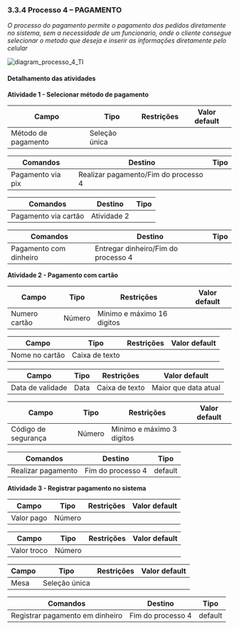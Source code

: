 ### 3.3.4 Processo 4 – PAGAMENTO

_O processo do pagamento permite o pagamento dos pedidos diretamente no sistema, sem a necessidade de um funcionario, onde o cliente consegue selecionar o metodo que deseja e inserir as informações diretamente pelo celular_

![diagram_processo_4_TI](https://github.com/ICEI-PUC-Minas-PPLES-TI/plf-es-2024-1-ti2-1372100-grupo-4-restaurante/assets/129969591/dfbdccf7-1baf-4617-8c31-3fbba319ef19)


#### Detalhamento das atividades

**Atividade 1 - Selecionar método de pagamento**

| **Campo**       | **Tipo**         | **Restrições** | **Valor default** |
| ---             | ---              | ---            | ---               |
| Método de pagamento | Seleção única  |                |                   |


| **Comandos**         |  **Destino**                   | **Tipo** |
| ---                  | ---                            | ---               |
| Pagamento via pix | Realizar pagamento/Fim do processo 4  |  |

| **Comandos**         |  **Destino**                   | **Tipo** |
| ---                  | ---                            | ---               |
| Pagamento via cartão | Atividade 2  |  |

| **Comandos**         |  **Destino**                   | **Tipo** |
| ---                  | ---                            | ---               |
| Pagamento com dinheiro | Entregar dinheiro/Fim do processo 4  |  |


**Atividade 2 - Pagamento com cartão**

| **Campo**       | **Tipo**         | **Restrições** | **Valor default** |
| ---             | ---              | ---            | ---               |
| Numero cartão | Número  | Minimo e máximo 16 digitos               |                   |

| **Campo**       | **Tipo**         | **Restrições** | **Valor default** |
| ---             | ---              | ---            | ---               |
| Nome no cartão | Caixa de texto  |               |                   |

| **Campo**       | **Tipo**         | **Restrições** | **Valor default** |
| ---             | ---              | ---            | ---               |
| Data de validade | Data  | Caixa de texto               | Maior que data atual                  |

| **Campo**       | **Tipo**         | **Restrições** | **Valor default** |
| ---             | ---              | ---            | ---               |
| Código de segurança | Número  |  Minimo e máximo 3 digitos             |                   |

| **Comandos**         |  **Destino**                   | **Tipo**          |
| ---                  | ---                            | ---               |
| Realizar pagamento | Fim do processo 4  | default |

**Atividade 3 - Registrar pagamento no sistema**

| **Campo**       | **Tipo**         | **Restrições** | **Valor default** |
| ---             | ---              | ---            | ---               |
| Valor pago | Número  |                |                   |

| **Campo**       | **Tipo**         | **Restrições** | **Valor default** |
| ---             | ---              | ---            | ---               |
| Valor troco | Número  |                |                   |

| **Campo**       | **Tipo**         | **Restrições** | **Valor default** |
| ---             | ---              | ---            | ---               |
| Mesa | Seleção única  |                |                   |


| **Comandos**         |  **Destino**                   | **Tipo** |
| ---                  | ---                            | ---               |
| Registrar pagamento em dinheiro | Fim do processo 4  | default |
